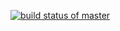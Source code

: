 [![build status of master](https://travis-ci.com/zk3304439/567Tri.svg?branch=master)](https://travis-ci.com/zk3304439/567Tri)
